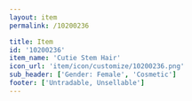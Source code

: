 ```yaml
---
layout: item
permalink: /10200236

title: Item
id: '10200236'
item_name: 'Cutie Stem Hair'
icon_url: 'item/icon/customize/10200236.png'
sub_header: ['Gender: Female', 'Cosmetic']
footer: ['Untradable, Unsellable']
---
```

